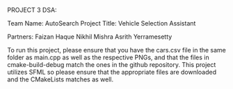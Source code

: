 PROJECT 3 DSA:

Team Name: AutoSearch
Project Title: Vehicle Selection Assistant

Partners:
Faizan Haque
Nikhil Mishra 
Asrith Yerramesetty


To run this project, please ensure that you have the cars.csv file in the same folder as main.cpp as well as the respective PNGs, and that the files in cmake-build-debug match the ones in the github repository.
This project utilizes SFML so please ensure that the appropriate files are downloaded and the CMakeLists matches as well.
